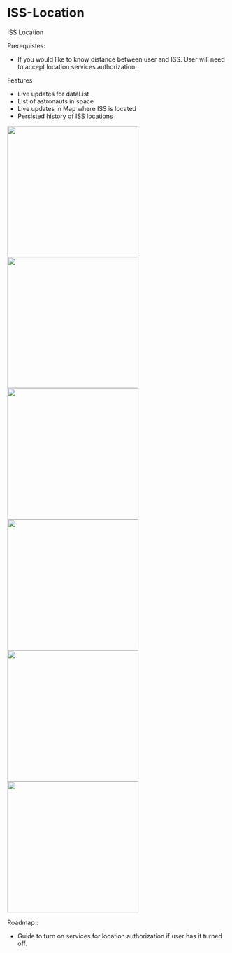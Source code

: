 # ISS-Location
ISS Location

Prerequistes:
- If you would like to know distance between user and ISS. User will need to accept location services authorization.

Features
- Live updates for dataList
- List of astronauts in space
- Live updates in Map where ISS is located
- Persisted history of ISS locations 
<div>
<img src="https://user-images.githubusercontent.com/39932781/236902040-aa414557-00ed-4293-a306-41faac4fceee.png" width=300></img>
<img src="https://user-images.githubusercontent.com/39932781/236902154-89127b9d-b001-45f8-8edb-625482e8b0fa.png" width=300></img>
<img src="https://user-images.githubusercontent.com/39932781/236902272-3d491dd1-0413-43e5-8396-1de456c78a36.png" width=300></img>
</div>
<div>
<img src="https://user-images.githubusercontent.com/39932781/236902505-dc85f042-d230-4eb9-95c7-734708bd2df5.gif" width=300></img>
<img src="https://user-images.githubusercontent.com/39932781/236902647-e9b8b81b-9d33-45fb-9a10-36e368731fec.gif" width=300></img>
<img src="https://user-images.githubusercontent.com/39932781/236902755-59c0123b-5032-46ad-9e78-360eb2585b46.gif" width=300></img>
</div>

Roadmap :
- Guide to turn on services for location authorization if user has it turned off.
